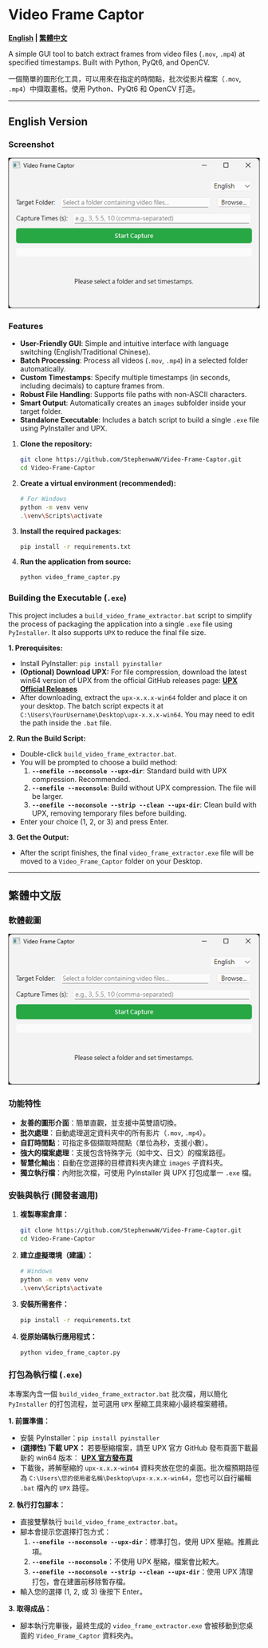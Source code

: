 # Video Frame Captor

**[English](#english-version) | [繁體中文](#繁體中文版)**

A simple GUI tool to batch extract frames from video files (`.mov`, `.mp4`) at specified timestamps. Built with Python, PyQt6, and OpenCV.

一個簡單的圖形化工具，可以用來在指定的時間點，批次從影片檔案（`.mov`, `.mp4`）中擷取畫格。使用 Python、PyQt6 和 OpenCV 打造。

---

## English Version

### Screenshot

![Screenshot of Video Frame Captor](https://raw.githubusercontent.com/StephenwwW/Video_Frame_Captor/main/Video_Frame_Captor/images/screenshot.png)

### Features

-   **User-Friendly GUI**: Simple and intuitive interface with language switching (English/Traditional Chinese).
-   **Batch Processing**: Process all videos (`.mov`, `.mp4`) in a selected folder automatically.
-   **Custom Timestamps**: Specify multiple timestamps (in seconds, including decimals) to capture frames from.
-   **Robust File Handling**: Supports file paths with non-ASCII characters.
-   **Smart Output**: Automatically creates an `images` subfolder inside your target folder.
-   **Standalone Executable**: Includes a batch script to build a single `.exe` file using PyInstaller and UPX.

1.  **Clone the repository:**
    ```bash
    git clone https://github.com/StephenwwW/Video-Frame-Captor.git
    cd Video-Frame-Captor
    ```

2.  **Create a virtual environment (recommended):**
    ```bash
    # For Windows
    python -m venv venv
    .\venv\Scripts\activate
    ```

3.  **Install the required packages:**
    ```bash
    pip install -r requirements.txt
    ```

4.  **Run the application from source:**
    ```bash
    python video_frame_captor.py
    ```

### Building the Executable (`.exe`)

This project includes a `build_video_frame_extractor.bat` script to simplify the process of packaging the application into a single `.exe` file using `PyInstaller`. It also supports `UPX` to reduce the final file size.

**1. Prerequisites:**
   - Install PyInstaller: `pip install pyinstaller`
   - **(Optional) Download UPX:** For file compression, download the latest win64 version of UPX from the official GitHub releases page:
     [**UPX Official Releases**](https://github.com/upx/upx/releases)
   - After downloading, extract the `upx-x.x.x-win64` folder and place it on your desktop. The batch script expects it at `C:\Users\YourUsername\Desktop\upx-x.x.x-win64`. You may need to edit the path inside the `.bat` file.

**2. Run the Build Script:**
   - Double-click `build_video_frame_extractor.bat`.
   - You will be prompted to choose a build method:
     1.  **`--onefile --noconsole --upx-dir`**: Standard build with UPX compression. Recommended.
     2.  **`--onefile --noconsole`**: Build without UPX compression. The file will be larger.
     3.  **`--onefile --noconsole --strip --clean --upx-dir`**: Clean build with UPX, removing temporary files before building.
   - Enter your choice (1, 2, or 3) and press Enter.

**3. Get the Output:**
   - After the script finishes, the final `video_frame_extractor.exe` file will be moved to a `Video_Frame_Captor` folder on your Desktop.

---
## 繁體中文版

### 軟體截圖

![影片畫格擷取工具截圖](https://raw.githubusercontent.com/StephenwwW/Video_Frame_Captor/main/Video_Frame_Captor/images/screenshot.png)

### 功能特性

-   **友善的圖形介面**：簡單直觀，並支援中英雙語切換。
-   **批次處理**：自動處理選定資料夾中的所有影片（`.mov`, `.mp4`）。
-   **自訂時間點**：可指定多個擷取時間點（單位為秒，支援小數）。
-   **強大的檔案處理**：支援包含特殊字元（如中文、日文）的檔案路徑。
-   **智慧化輸出**：自動在您選擇的目標資料夾內建立 `images` 子資料夾。
-   **獨立執行檔**：內附批次檔，可使用 PyInstaller 與 UPX 打包成單一 `.exe` 檔。

### 安裝與執行 (開發者適用)

1.  **複製專案倉庫：**
    ```bash
    git clone https://github.com/StephenwwW/Video-Frame-Captor.git
    cd Video-Frame-Captor
    ```
    
2.  **建立虛擬環境（建議）：**
    ```bash
    # Windows
    python -m venv venv
    .\venv\Scripts\activate
    ```

3.  **安裝所需套件：**
    ```bash
    pip install -r requirements.txt
    ```

4.  **從原始碼執行應用程式：**
    ```bash
    python video_frame_captor.py
    ```

### 打包為執行檔 (`.exe`)

本專案內含一個 `build_video_frame_extractor.bat` 批次檔，用以簡化 `PyInstaller` 的打包流程，並可選用 `UPX` 壓縮工具來縮小最終檔案體積。

**1. 前置準備：**
   - 安裝 PyInstaller：`pip install pyinstaller`
   - **(選擇性) 下載 UPX：** 若要壓縮檔案，請至 UPX 官方 GitHub 發布頁面下載最新的 win64 版本：
     [**UPX 官方發布頁**](https://github.com/upx/upx/releases)
   - 下載後，將解壓縮的 `upx-x.x.x-win64` 資料夾放在您的桌面。批次檔預期路徑為 `C:\Users\您的使用者名稱\Desktop\upx-x.x.x-win64`，您也可以自行編輯 `.bat` 檔內的 `UPX` 路徑。

**2. 執行打包腳本：**
   - 直接雙擊執行 `build_video_frame_extractor.bat`。
   - 腳本會提示您選擇打包方式：
     1.  **`--onefile --noconsole --upx-dir`**：標準打包，使用 UPX 壓縮。推薦此項。
     2.  **`--onefile --noconsole`**：不使用 UPX 壓縮，檔案會比較大。
     3.  **`--onefile --noconsole --strip --clean --upx-dir`**：使用 UPX 清理打包，會在建置前移除暫存檔。
   - 輸入您的選擇 (1, 2, 或 3) 後按下 Enter。

**3. 取得成品：**
   - 腳本執行完畢後，最終生成的 `video_frame_extractor.exe` 會被移動到您桌面的 `Video_Frame_Captor` 資料夾內。
